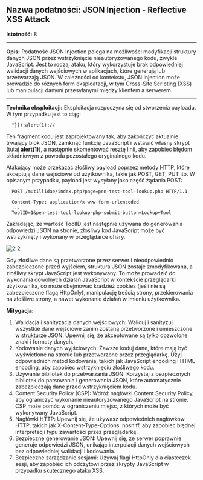 ## Nazwa podatności: JSON Injection - Reflective XSS Attack

**Istotność:** 8

---

**Opis:**
Podatność JSON Injection polega na możliwości modyfikacji struktury danych JSON przez wstrzyknięcie nieautoryzowanego kodu, zwykle JavaScript. Jest to rodzaj ataku, który wykorzystuje brak odpowiedniej walidacji danych wejściowych w aplikacjach, które generują lub przetwarzają JSON. W zależności od kontekstu, JSON Injection może prowadzić do różnych form eksploatacji, w tym Cross-Site Scripting (XSS) lub manipulacji danymi przesyłanymi między klientem a serwerem.

---

**Technika eksploitacji:**
Eksploitacja rozpoczyna się od stworzenia payloadu. W tym przypadku jest to ciąg:
```
  "}});alert(1);//
```
Ten fragment kodu jest zaprojektowany tak, aby zakończyć aktualnie trwający blok JSON, zamknąć funkcję JavaScript i wstawić własny skrypt (tutaj **alert(1)**), a następnie skomentować resztę linii, aby zapobiec błędom składniowym z powodu pozostałego oryginalnego kodu.

Atakujący może przekazać złośliwy payload poprzez metody HTTP, które akceptują dane wejściowe od użytkownika, takie jak POST, GET, PUT itp. W opisanym przypadku, payload jest wysyłany jako część żądania POST:

```
  POST /mutillidae/index.php?page=pen-test-tool-lookup.php HTTP/1.1
  ...
  Content-Type: application/x-www-form-urlencoded
  ...
  ToolID=1&pen-test-tool-lookup-php-submit-button=Lookup+Tool
```
  
Zakładając, że wartość ToolID jest następnie używana do generowania odpowiedzi JSON na stronie, złośliwy kod JavaScript może być wstrzyknięty i wykonany w przeglądarce ofiary.

![2 2](https://github.com/GrzechuG/PWR-CBE-BAW-mutillidae-2024/assets/56219452/c99185ec-6698-4fd1-89f2-6f8b21a42155)

Gdy złośliwe dane są przetworzone przez serwer i nieodpowiednio zabezpieczone przed wyjściem, struktura JSON zostaje zmodyfikowana, a złośliwy skrypt JavaScript jest wykonywany. To może prowadzić do wykonania dowolnych działań JavaScript w kontekście przeglądarki użytkownika, co może obejmować kradzież cookies (jeśli nie są zabezpieczone flagą HttpOnly), manipulację treścią strony, przekierowania na złośliwe strony, a nawet wykonanie działań w imieniu użytkownika.

**Mitygacja:**
1. Walidacja i sanityzacja danych wejściowych: Waliduj i sanityzuj wszystkie dane wejściowe zanim zostaną przetworzone i umieszczone w strukturze JSON. Upewnij się, że akceptowane są tylko dozwolone znaki i formaty danych.
2. Kodowanie danych wyjściowych: Zawsze koduj dane, które mają być wyświetlone na stronie lub przetworzone przez przeglądarkę. Użyj odpowiednich metod kodowania, takich jak JavaScript encoding i HTML encoding, aby zapobiec wstrzyknięciu złośliwego kodu.
3. Używanie bibliotek do przetwarzania JSON: Korzystaj z bezpiecznych bibliotek do parsowania i generowania JSON, które automatycznie zabezpieczają dane przed wstrzyknięciem kodu.
4. Content Security Policy (CSP): Wdróż nagłówki Content Security Policy, aby ograniczyć wykonanie nieautoryzowanego JavaScript na stronie. CSP może pomóc w ograniczeniu miejsc, z których może być wykonywany JavaScript.
5. Nagłówki HTTP: Upewnij się, że używasz odpowiednich nagłówków HTTP, takich jak X-Content-Type-Options: nosniff, aby zapobiec błędnej interpretacji typu zawartości przez przeglądarkę.
6. Bezpieczne generowanie JSON: Upewnij się, że serwer poprawnie generuje odpowiedzi JSON, unikając interpolacji danych wejściowych bez odpowiedniej walidacji i kodowania.
7. Bezpieczne zarządzanie sesjami: Używaj flagi HttpOnly dla ciasteczek sesji, aby zapobiec ich odczytowi przez skrypty JavaScript w przypadku skutecznego ataku XSS.
